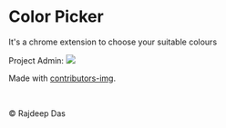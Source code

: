 # Color Picker
It's a chrome extension to choose your suitable colours

Project Admin:
<a href="https://github.com/Rajspeaks/color-picker/graphs/contributors">
  <img src="https://contrib.rocks/image?repo=Rajspeaks/color-picker" />
</a>

Made with [contributors-img](https://contrib.rocks).

<br>

&copy; Rajdeep Das
